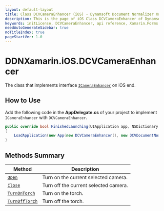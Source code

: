 ```yaml
---
layout: default-layout
title: Class DCVCameraEnhancer (iOS) - Dynamsoft Document Normalizer Xamarin.Forms API Reference
description: This is the page of iOS Class DCVCameraEnhancer of Dynamsoft Document Normalizer Xamarin.Forms SDK.
keywords: initLicense, DCVCameraEnhancer, api reference, Xamarin.Forms
needAutoGenerateSidebar: true
noTitleIndex: true
pageStartVer: 1.0
---
```


# DDNXamarin.iOS.DCVCameraEnhancer

The class that implements interface [`ICameraEnhancer`](camera-enhancer.md) on iOS end.

## How to Use

Add the following code in the **AppDelegate.cs** of your project to implement `ICameraEnhancer` with `DCVCameraEnhancer`.

```csharp
public override bool FinishedLaunching(UIApplication app, NSDictionary options)
{
    LoadApplication(new App(new DCVCameraEnhancer(), new DCVDocumentNormalizer(), new DCVLicenseManager()));
}
```

## Methods Summary

| Method | Description |
|--------|-------------|
| [`Open`](camera-enhancer.md#open) | Turn on the current selected camera. |
| [`Close`](camera-enhancer.md#close) | Turn off the current selected camera. |
| [`TurnOnTorch`](camera-enhancer.md#turnontorch) | Turn on the torch. |
| [`TurnOffTorch`](camera-enhancer.md#turnofftorch) | Turn off the torch. |
